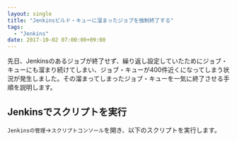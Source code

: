 ```yaml
---
layout: single
title: "Jenkinsビルド・キューに溜まったジョブを強制終了する"
tags:
  - "Jenkins"
date: 2017-10-02 07:00:00+09:00
---
```


先日、Jenkinsのあるジョブが終了せず、繰り返し設定していたためにジョブ・キューにも溜まり続けてしまい、ジョブ・キューが400件近くになってしまう状況が発生しました。その溜まってしまったジョブ・キューを一気に終了させる手順を説明します。

## Jenkinsでスクリプトを実行

`Jenkinsの管理`→`スクリプトコンソール`を開き、以下のスクリプトを実行します。

<script src="https://gist.github.com/u6k/90b77135c60ac5345af828859d3d86fc.js"></script>
